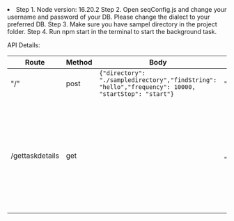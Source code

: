 <li>
    Step 1. Node version: 16.20.2
Step 2. Open seqConfig.js and change your username and password of your DB. Please change the dialect to your preferred DB.
Step 3. Make sure you have sampel directory in the project folder.
Step 4. Run npm start in the terminal to start the background task.
</li>

API Details:

<table>
<thead>
    <tr>
    <th>Route</th>
    <th>Method</th>
    <th>Body</th>
    <th>Sample Response</th>
    </tr>
</thead>
<tbody>
    <tr>
        <td>"/"</td>
        <td>post</td>
        <td><code>{"directory": "./sampledirectory","findString": "hello","frequency": 10000, "startStop": "start"}</code></td>
        <td><code>"background task is running in scheduled interval"</code></td>
    </tr>
    <tr>
        <td>/gettaskdetails</td>
        <td>get</td>
        <td></td>
        <td>
        <code>
        {
        "seq_id": 1,
        "magic_string_count": 3,
        "task_start_time": "2024-02-21T05:13:15.000Z",
        "task_end_time": "2024-02-21T05:13:18.000Z",
        "task_total_time": null,
        "files_list": "sampledirectory\\hi.txt,sampledirectory\\sample.txt,sampledirectory\\sample2.txt",
        "files_added_paths": null,
        "files_deleted_paths": null,
        "task_status": "success",
        "createdAt": "2024-02-21T10:43:15.000Z",
        "updatedAt": "2024-02-21T10:43:15.000Z"
        }
        </code></td>
    </tr>
</tbody>
</table>
